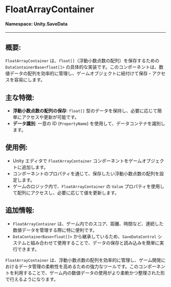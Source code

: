 ﻿# FloatArrayContainer

#### **Namespace**: Unity.SaveData
---

## 概要:
`FloatArrayContainer` は、`float[]`（浮動小数点数の配列）を保存するための `DataContainerBase<float[]>` の具体的な実装です。このコンポーネントは、数値データの配列を効率的に管理し、ゲームオブジェクトに紐付けて保存・アクセスを容易にします。

## 主な特徴:
- **浮動小数点数の配列の保存**: `float[]` 型のデータを保持し、必要に応じて簡単にアクセスや更新が可能です。
- **データ識別**: 一意の ID (`PropertyName`) を使用して、データコンテナを識別します。

## 使用例:
- Unity エディタで `FloatArrayContainer` コンポーネントをゲームオブジェクトに追加します。
- コンポーネントのプロパティを通じて、保存したい浮動小数点数の配列を設定します。
- ゲームのロジック内で、`FloatArrayContainer` の `Value` プロパティを使用して配列にアクセスし、必要に応じて値を更新します。

## 追加情報:
- `FloatArrayContainer` は、ゲーム内でのスコア、距離、時間など、連続した数値データを管理する際に特に便利です。
- `DataContainerBase<float[]>` から継承しているため、`SaveDataControl` システムと組み合わせて使用することで、データの保存と読み込みを簡単に実行できます。

`FloatArrayContainer` は、浮動小数点数の配列を効率的に管理し、ゲーム開発におけるデータ管理の柔軟性を高めるための強力なツールです。このコンポーネントを利用することで、ゲーム内の数値データの使用がより柔軟かつ整理された形で行えるようになります。
